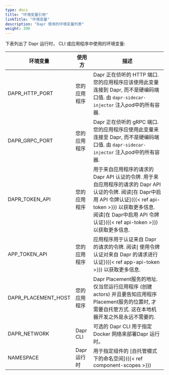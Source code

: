 ```yaml
---
type: docs
title: "环境变量引用"
linkTitle: "环境变量"
description: "Dapr 使用的环境变量列表"
weight: 300
---
```


下表列出了 Dapr 运行时， CLI 或应用程序中使用的环境变量:

| 环境变量                  | 使用方      | 描述                                                                                                                                                                      |
| --------------------- | -------- | ----------------------------------------------------------------------------------------------------------------------------------------------------------------------- |
| DAPR_HTTP_PORT      | 您的应用程序   | Dapr 正在侦听的 HTTP 端口. 您的应用程序应该使用此变量连接到 Dapr, 而不是硬编码端口值. 由 `dapr-sidecar-injector` 注入pod中的所有容器.                                                                            |
| DAPR_GRPC_PORT      | 您的应用程序   | Dapr 正在侦听的 gRPC 端口. 您的应用程序应使用此变量来连接至 Dapr, 而不是硬编码端口值. 由 `dapr-sidecar-injector` 注入pod中的所有容器.                                                                            |
| DAPR_TOKEN_API      | 您的应用程序   | 用于来自应用程序的请求的 Dapr API 认证的令牌. 用于来自应用程序的请求的 Dapr API 认证的令牌. 阅读[在 Dapr中启用 API 令牌认证]({{< ref api-token >}}) 以获取更多信息. 阅读[在 Dapr中启用 API 令牌认证]({{< ref api-token >}}) 以获取更多信息. |
| APP_TOKEN_API       | 您的应用程序   | 应用程序用于认证来自 Dapr 的请求的令牌. 阅读[ 使用令牌认证对来自 Dapr 的请求进行认证]({{< ref app-api-token >}}) 以获取更多信息.                                                                                 |
| DAPR_PLACEMENT_HOST | 您的应用程序   | Dapr Placement服务的地址. 仅当您运行应用程序 (创建actors) 并且要告知应用程序Placement服务的位置时, 才需要自托管方式. 这在本地机器开发之外是永远不需要的.                                                                        |
| DAPR_NETWORK          | Dapr CLI | 可选的 Dapr CLI 用于指定 Docker 网络来部署Dapr 运行时。                                                                                                                                 |
| NAMESPACE             | Dapr 运行时 | 用于指定组件的 [自托管模式下的命名空间]({{< ref component-scopes >}})                                                                                                                     |

